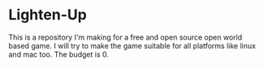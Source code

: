 # Lighten-Up
This is a repository I'm making for a free and open source open world based game. I will try to make the game suitable for all platforms like linux and mac too. The budget is 0. 
